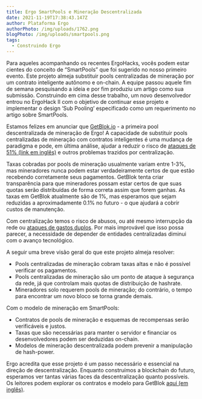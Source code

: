 ```yaml
---
title: Ergo SmartPools e Mineração Descentralizada
date: 2021-11-19T17:38:43.147Z
author: Plataforma Ergo
authorPhoto: /img/uploads/1762.png
blogPhoto: /img/uploads/smartpools.png
tags:
  - Construindo Ergo
---
```

<!--StartFragment-->

Para aqueles acompanhando os recentes ErgoHacks, vocês podem estar cientes do conceito de “SmartPools” que foi sugerido no nosso primeiro evento. Este projeto almeja substituir pools centralizadas de mineração por um contrato inteligente autônomo e on-chain. A equipe passou aquele fim de semana pesquisando a ideia e por fim produziu um artigo como sua submissão. Construindo em cima desse trabalho, um novo desenvolvedor entrou no ErgoHack II com o objetivo de continuar esse projeto e implementar o design ‘Sub Pooling’ especificado como um requerimento no artigo sobre SmartPools. 



Estamos felizes em anunciar que [GetBlok.io](http://ergo.getblok.io) - a primeira pool descentralizada de mineração de Ergo! A capacidade de substituir pools centralizadas de mineração com contratos inteligentes é uma mudança de paradigma e pode, em última análise, ajudar a reduzir o risco de [ataques de 51% (link em inglês)](https://en.wikipedia.org/wiki/Double-spending#51%_attack) e outros problemas trazidos por centralização.



Taxas cobradas por pools de mineração usualmente variam entre 1-3%, mas mineradores nunca podem estar verdadeiramente certos de que estão recebendo corretamente seus pagamentos. GetBlok tenta criar transparência para que mineradores possam estar certos de que suas quotas serão distribuídas de forma correta assim que forem ganhas. As taxas em GetBlok atualmente são de 1%, mas esperamos que sejam reduzidas a aproximadamente 0.1% no futuro - o que ajudará a cobrir custos de manutenção.



Com centralização temos o risco de abusos, ou até mesmo interrupção da rede ou [ataques de gastos duplos](https://pt.wikipedia.org/wiki/Gasto_duplo). Por mais improvável que isso possa parecer, a necessidade de depender de entidades centralizadas diminui com o avanço tecnológico. 



A seguir uma breve visão geral do que este projeto almeja resolver:



* Pools centralizadas de mineração cobram taxas altas e não é possível verificar os pagamentos.
* Pools centralizadas de mineração são um ponto de ataque à segurança da rede, já que controlam mais quotas de distribuição de hashrate.
* Mineradores solo requerem pools de mineração; do contrário, o tempo para encontrar um novo bloco se torna grande demais.



Com o modelo de mineração em SmartPools: 



* Contratos de pools de mineração e esquemas de recompensas serão verificáveis e justos.
* Taxas que são necessárias para manter o servidor e financiar os desenvolvedores podem ser deduzidas on-chain. 
* Modelos de mineração descentralizada podem prevenir a manipulação de hash-power.

Ergo acredita que esse projeto é um passo necessário e essencial na direção de descentralização. Enquanto construímos a blockchain do futuro, esperamos ver tantas várias faces da descentralização quanto possíveis. Os leitores podem explorar os contratos e modelo para GetBlok [aqui (em inglês)](https://bit.ly/3oIQ53o).

<!--EndFragment-->